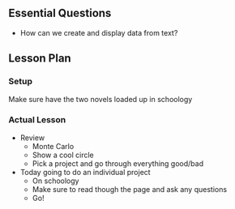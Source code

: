 ## Essential Questions

- How can we create and display data from text?

## Lesson Plan

### Setup

Make sure have the two novels loaded up in schoology

### Actual Lesson

- Review
    - Monte Carlo
    - Show a cool circle
    - Pick a project and go through everything good/bad
- Today going to do an individual project
    - On schoology
    - Make sure to read though the page and ask any questions
    - Go!
